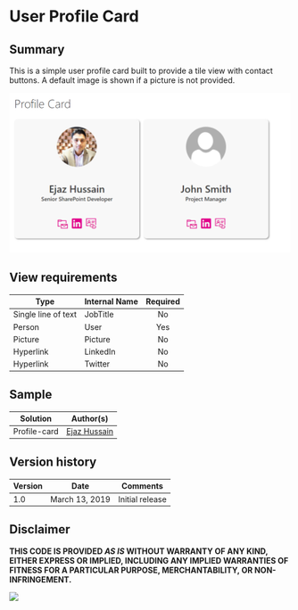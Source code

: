 # User Profile Card

## Summary
This is a simple user profile card built to provide a tile view with contact buttons. A default image is shown if a picture is not provided.

![Screenshot](./assets/profile-card.png)

## View requirements

|Type|Internal Name|Required|
|---|---|:---:|
|Single line of text|JobTitle|No|
|Person|User|Yes|
|Picture|Picture|No|
|Hyperlink|LinkedIn|No|
|Hyperlink|Twitter|No|

## Sample

Solution|Author(s)
--------|---------
Profile-card | [Ejaz Hussain](https://twitter.com/ejazhussain_)

## Version history

Version|Date|Comments
-------|----|--------
1.0|March 13, 2019|Initial release

## Disclaimer
**THIS CODE IS PROVIDED *AS IS* WITHOUT WARRANTY OF ANY KIND, EITHER EXPRESS OR IMPLIED, INCLUDING ANY IMPLIED WARRANTIES OF FITNESS FOR A PARTICULAR PURPOSE, MERCHANTABILITY, OR NON-INFRINGEMENT.**

<img src="https://pnptelemetry.azurewebsites.net/sp-dev-list-formatting/view-samples/profile-card" />
